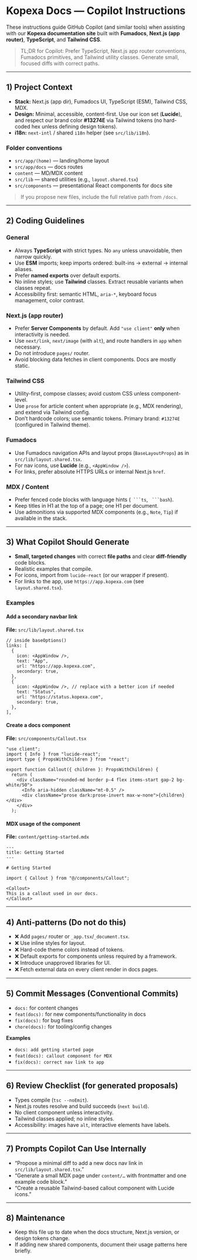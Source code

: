 # Kopexa Docs — Copilot Instructions

These instructions guide GitHub Copilot (and similar tools) when assisting with our **Kopexa documentation site** built with **Fumadocs**, **Next.js (app router)**, **TypeScript**, and **Tailwind CSS**.

> TL;DR for Copilot: Prefer TypeScript, Next.js app router conventions, Fumadocs primitives, and Tailwind utility classes. Generate small, focused diffs with correct paths.

---

## 1) Project Context
- **Stack:** Next.js (app dir), Fumadocs UI, TypeScript (ESM), Tailwind CSS, MDX.
- **Design:** Minimal, accessible, content-first. Use our icon set (**Lucide**), and respect our brand color **#13274E** via Tailwind tokens (no hard-coded hex unless defining design tokens).
- **i18n:** `next-intl` / shared `i18n` helper (see `src/lib/i18n`).

### Folder conventions
- `src/app/(home)` — landing/home layout
- `src/app/docs` — docs routes
- `content` — MD/MDX content
- `src/lib` — shared utilities (e.g., `layout.shared.tsx`)
- `src/components` — presentational React components for docs site

> If you propose new files, include the full relative path from `/docs`.

---

## 2) Coding Guidelines

### General
- Always **TypeScript** with strict types. No `any` unless unavoidable, then narrow quickly.
- Use **ESM** imports; keep imports ordered: built-ins → external → internal aliases.
- Prefer **named exports** over default exports.
- No inline styles; use **Tailwind** classes. Extract reusable variants when classes repeat.
- Accessibility first: semantic HTML, `aria-*`, keyboard focus management, color contrast.

### Next.js (app router)
- Prefer **Server Components** by default. Add `"use client"` **only** when interactivity is needed.
- Use `next/link`, `next/image` (with `alt`), and route handlers in `app` when necessary.
- Do not introduce `pages/` router.
- Avoid blocking data fetches in client components. Docs are mostly static.

### Tailwind CSS
- Utility-first, compose classes; avoid custom CSS unless component-level.
- Use `prose` for article content when appropriate (e.g., MDX rendering), and extend via Tailwind config.
- Don’t hardcode colors; use semantic tokens. Primary brand: `#13274E` (configured in Tailwind theme).

### Fumadocs
- Use Fumadocs navigation APIs and layout props (`BaseLayoutProps`) as in `src/lib/layout.shared.tsx`.
- For nav icons, use **Lucide** (e.g., `<AppWindow />`).
- For links, prefer absolute HTTPS URLs or internal Next.js `href`.

### MDX / Content
- Prefer fenced code blocks with language hints (` ```ts`, ` ```bash`).
- Keep titles in H1 at the top of a page; one H1 per document.
- Use admonitions via supported MDX components (e.g., `Note`, `Tip`) if available in the stack.

---

## 3) What Copilot Should Generate
- **Small, targeted changes** with correct **file paths** and clear **diff-friendly** code blocks.
- Realistic examples that compile.
- For icons, import from `lucide-react` (or our wrapper if present).
- For links to the app, use `https://app.kopexa.com` (see `layout.shared.tsx`).

### Examples

#### Add a secondary navbar link
**File:** `src/lib/layout.shared.tsx`
```tsx
// inside baseOptions()
links: [
  {
    icon: <AppWindow />,
    text: "App",
    url: "https://app.kopexa.com",
    secondary: true,
  },
  {
    icon: <AppWindow />, // replace with a better icon if needed
    text: "Status",
    url: "https://status.kopexa.com",
    secondary: true,
  },
],
```

#### Create a docs component
**File:** `src/components/Callout.tsx`
```tsx
"use client";
import { Info } from "lucide-react";
import type { PropsWithChildren } from "react";

export function Callout({ children }: PropsWithChildren) {
  return (
    <div className="rounded-md border p-4 flex items-start gap-2 bg-white/50">
      <Info aria-hidden className="mt-0.5" />
      <div className="prose dark:prose-invert max-w-none">{children}</div>
    </div>
  );
```

#### MDX usage of the component
**File:** `content/getting-started.mdx`
```mdx
---
title: Getting Started
---

# Getting Started

import { Callout } from "@/components/Callout";

<Callout>
This is a callout used in our docs.
</Callout>
```

---

## 4) Anti‑patterns (Do **not** do this)
- ❌ Add `pages/` router or `_app.tsx`/`_document.tsx`.
- ❌ Use inline styles for layout.
- ❌ Hard-code theme colors instead of tokens.
- ❌ Default exports for components unless required by a framework.
- ❌ Introduce unapproved libraries for UI.
- ❌ Fetch external data on every client render in docs pages.

---

## 5) Commit Messages (Conventional Commits)
- `docs:` for content changes
- `feat(docs):` for new components/functionality in docs
- `fix(docs):` for bug fixes
- `chore(docs):` for tooling/config changes

**Examples**
- `docs: add getting started page`
- `feat(docs): callout component for MDX`
- `fix(docs): correct nav link to app`

---

## 6) Review Checklist (for generated proposals)
- Types compile (`tsc --noEmit`).
- Next.js routes resolve and build succeeds (`next build`).
- No client component unless interactivity.
- Tailwind classes applied; no inline styles.
- Accessibility: images have `alt`, interactive elements have labels.

---

## 7) Prompts Copilot Can Use Internally
- “Propose a minimal diff to add a new docs nav link in `src/lib/layout.shared.tsx`.”
- “Generate a small MDX page under `content/…` with frontmatter and one example code block.”
- “Create a reusable Tailwind-based callout component with Lucide icons.”

---

## 8) Maintenance
- Keep this file up to date when the docs structure, Next.js version, or design tokens change.
- If adding new shared components, document their usage patterns here briefly.
